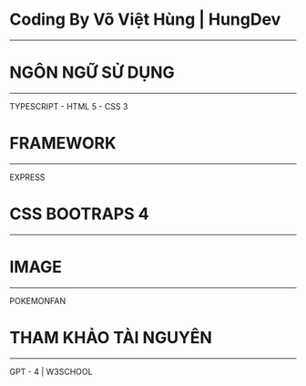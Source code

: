 # Coding By Võ Việt Hùng | HungDev

---------------------------------------------------------------------------

# NGÔN NGỮ SỬ DỤNG 

---------------------------------------------------------------------------

TYPESCRIPT - HTML 5 - CSS 3 

# FRAMEWORK

---------------------------------------------------------------------------

EXPRESS 

# CSS BOOTRAPS 4 

---------------------------------------------------------------------------

# IMAGE 

---------------------------------------------------------------------------

POKEMONFAN

# THAM KHẢO TÀI NGUYÊN

---------------------------------------------------------------------------

GPT - 4 | W3SCHOOL